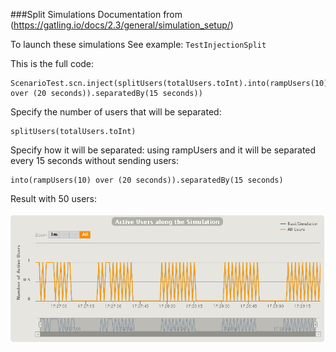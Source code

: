 ###Split Simulations
Documentation from (https://gatling.io/docs/2.3/general/simulation_setup/)

To launch these simulations 
See example: `TestInjectionSplit`


This is the full code:
~~~
ScenarioTest.scn.inject(splitUsers(totalUsers.toInt).into(rampUsers(10) over (20 seconds)).separatedBy(15 seconds))
~~~


Specify the number of users that will be separated:
```
splitUsers(totalUsers.toInt)
```

Specify how it will be separated: using rampUsers and it will be separated every 15 seconds without sending users:
```
into(rampUsers(10) over (20 seconds)).separatedBy(15 seconds)
```


Result with 50 users:

![Simulation Curve](img/splitCurve.png)

